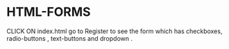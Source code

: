 # HTML-FORMS
CLICK ON index.html go to Register to see the form which has checkboxes, radio-buttons , text-buttons and dropdown .
